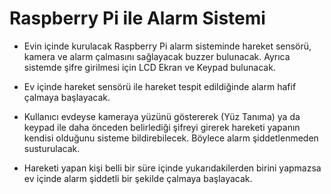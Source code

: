 # Raspberry Pi ile Alarm Sistemi

- Evin içinde kurulacak Raspberry Pi alarm sisteminde hareket sensörü, kamera ve alarm çalmasını sağlayacak buzzer bulunacak. Ayrıca sistemde şifre girilmesi için LCD Ekran ve Keypad bulunacak.

- Ev içinde hareket sensörü ile hareket tespit edildiğinde alarm hafif çalmaya başlayacak. 

- Kullanıcı evdeyse kameraya yüzünü göstererek (Yüz Tanıma) ya da keypad ile daha önceden belirlediği şifreyi girerek hareketi yapanın kendisi olduğunu sisteme bildirebilecek. Böylece alarm şiddetlenmeden susturulacak.

- Hareketi yapan kişi belli bir süre içinde yukarıdakilerden birini yapmazsa ev içinde alarm şiddetli bir şekilde çalmaya başlayacak. 